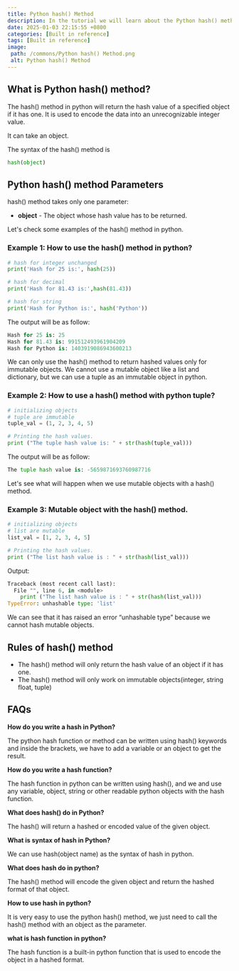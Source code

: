 ```yaml
---
title: Python hash() Method
description: In the tutorial we will learn about the Python hash() method and its uses with examples.
date: 2025-01-03 22:15:55 +0800
categories: [Built in reference]
tags: [Built in reference]
image:
 path: /commons/Python hash() Method.png
 alt: Python hash() Method
---
```


## What is Python hash() method?

The hash() method in python will return the hash value of a specified object if it has one. It is used to encode the data into an unrecognizable integer value.

It can take an object.

The syntax of the hash() method is

```python
hash(object)

```

## Python hash() method Parameters

hash() method takes only one parameter:

<script type="text/javascript">
	atOptions = {
		'key' : '98858c4e91885e00ea9926beee01c03e',
		'format' : 'iframe',
		'height' : 90,
		'width' : 728,
		'params' : {}
	};
</script>
<script type="text/javascript" src="https://www.highperformanceformat.com/98858c4e91885e00ea9926beee01c03e/invoke.js"></script>
* **object** \- The object whose hash value has to be returned. 

Let's check some examples of the hash() method in python.

### Example 1: How to use the hash() method in python?

```python
# hash for integer unchanged
print('Hash for 25 is:', hash(25))

# hash for decimal
print('Hash for 81.43 is:',hash(81.43))

# hash for string
print('Hash for Python is:', hash('Python'))

```

The output will be as follow:

```python
Hash for 25 is: 25
Hash for 81.43 is: 991512493961904209
Hash for Python is: 1403919086943600213

```

We can only use the hash() method to return hashed values only for immutable objects. We cannot use a mutable object like a list and dictionary, but we can use a tuple as an immutable object in python.

### Example 2: How to use a hash() method with python tuple?

```python
# initializing objects
# tuple are immutable
tuple_val = (1, 2, 3, 4, 5)

# Printing the hash values.
print ("The tuple hash value is: " + str(hash(tuple_val)))

```

The output will be as follow:

```python
The tuple hash value is: -5659871693760987716

```

Let's see what will happen when we use mutable objects with a hash() method.

### Example 3: Mutable object with the hash() method.

```python
# initializing objects
# list are mutable
list_val = [1, 2, 3, 4, 5]

# Printing the hash values.
print ("The list hash value is : " + str(hash(list_val)))

```

Output:

```python
Traceback (most recent call last):
  File "", line 6, in <module>
    print ("The list hash value is : " + str(hash(list_val)))
TypeError: unhashable type: 'list'
```

<script type="text/javascript">
	atOptions = {
		'key' : '98858c4e91885e00ea9926beee01c03e',
		'format' : 'iframe',
		'height' : 90,
		'width' : 728,
		'params' : {}
	};
</script>
<script type="text/javascript" src="https://www.highperformanceformat.com/98858c4e91885e00ea9926beee01c03e/invoke.js"></script>
We can see that it has raised an error “unhashable type” because we cannot hash mutable objects. 

## Rules of hash() method

* The hash() method will only return the hash value of an object if it has one.  
* The hash() method will only work on immutable objects(integer, string float, tuple)

## FAQs

**How do you write a hash in Python?**

The python hash function or method can be written using hash() keywords and inside the brackets, we have to add a variable or an object to get the result.

**How do you write a hash function?**

The hash function in python can be written using hash(), and we and use any variable, object, string or other readable python objects with the hash function.

**What does hash() do in Python?**

The hash() will return a hashed or encoded value of the given object.

**What is syntax of hash in Python?**

We can use hash(object name) as the syntax of hash in python.

**What does hash do in python?**

The hash() method will encode the given object and return the hashed format of that object.

**How to use hash in python?**

It is very easy to use the python hash() method, we just need to call the hash() method with an object as the parameter.

<script type="text/javascript">
	atOptions = {
		'key' : '98858c4e91885e00ea9926beee01c03e',
		'format' : 'iframe',
		'height' : 90,
		'width' : 728,
		'params' : {}
	};
</script>
<script type="text/javascript" src="https://www.highperformanceformat.com/98858c4e91885e00ea9926beee01c03e/invoke.js"></script>
**what is hash function in python?**

The hash function is a built-in python function that is used to encode the object in a hashed format.